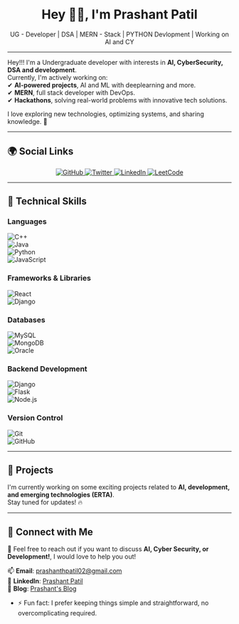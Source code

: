 <h1 align="center"> Hey 👋🏻, I'm Prashant Patil </h1>
<p align="center"> UG - Developer | DSA | MERN - Stack | PYTHON Devlopment | Working on AI and CY </p>

---

Hey!!! I'm a Undergraduate developer with interests in **AI, CyberSecurity, DSA and development**.  
Currently, I'm actively working on:  
✔ **AI-powered projects**, AI and ML with deeplearning and more.     
✔ **MERN**, full stack developer with DevOps.         
✔ **Hackathons**, solving real-world problems with innovative tech solutions.  

I love exploring new technologies, optimizing systems, and sharing knowledge. 🚀  

---

## 🌍 Social Links  
<p align="center">
  <a href="https://github.com/PrashantPatil-2005" target="_blank">
    <img alt="GitHub" src="https://img.shields.io/badge/GitHub-000?logo=github&logoColor=white&style=for-the-badge" />
  </a>
  <a href="https://x.com/prashant_21_3" target="_blank">
    <img alt="Twitter" src="https://img.shields.io/badge/Twitter-1DA1F2?logo=twitter&logoColor=white&style=for-the-badge" />
  </a>
  <a href="https://www.linkedin.com/in/prashant-patil-320bbb28a/" target="_blank">
    <img alt="LinkedIn" src="https://img.shields.io/badge/LinkedIn-3E5CE5?logo=linkedin&logoColor=fff&style=for-the-badge" />
  </a>
  <a href="https://leetcode.com/u/prashanthpatil/" target="_blank">
    <img alt="LeetCode" src="https://img.shields.io/badge/Leetcode-FFA116?logo=leetcode&logoColor=black&style=for-the-badge" />
  </a>
</p>

---

## 🎯 Technical Skills  

### Languages  
![C++](https://img.shields.io/badge/c++-%2300599C.svg?style=for-the-badge&logo=c%2B%2B&logoColor=white)  
![Java](https://img.shields.io/badge/java-E4E4E4?style=for-the-badge&logo=Java&logoColor=0)  
![Python](https://img.shields.io/badge/python-3670A0?style=for-the-badge&logo=python&logoColor=ffdd54)  
![JavaScript](https://img.shields.io/badge/javascript-%23323330.svg?style=for-the-badge&logo=javascript&logoColor=%23F7DF1E)  

### Frameworks & Libraries  
![React](https://img.shields.io/badge/react-%2320232a.svg?style=for-the-badge&logo=react&logoColor=%2361DAFB)  
![Django](https://img.shields.io/badge/django-%2320232a.svg?style=for-the-badge&logo=django&logoColor=green)  

### Databases  
![MySQL](https://img.shields.io/badge/mysql-blue.svg?style=for-the-badge&logo=mysql&logoColor=white)  
![MongoDB](https://img.shields.io/badge/MongoDB-%234ea94b.svg?style=for-the-badge&logo=mongodb&logoColor=white)  
![Oracle](https://img.shields.io/badge/Oracle-%23F80000.svg?style=for-the-badge&logo=oracle&logoColor=white)  

### Backend Development  
![Django](https://img.shields.io/badge/-Django-000?style=for-the-badge&logo=django&logoColor=green)  
![Flask](https://img.shields.io/badge/-Flask-E4E4E4?style=for-the-badge&logo=flask&logoColor=000000)  
![Node.js](https://img.shields.io/badge/-Node-000?style=for-the-badge&logo=nodedotjs)  

### Version Control  
![Git](https://img.shields.io/badge/-Git-000?style=for-the-badge&logo=git)  
![GitHub](https://img.shields.io/badge/-GitHub-000?style=for-the-badge&logo=github)  

---
## 🚀 Projects  
I'm currently working on some exciting projects related to **AI, development, and emerging technologies (ERTA)**.  
Stay tuned for updates! 🔥  

---

## 🤝 Connect with Me  
💬 Feel free to reach out if you want to discuss **AI, Cyber Security, or Development!**, I would love to help you out!  

📫 **Email**: [prashanthpatil02@gmail.com](mailto:prashanthpatil02@gmail.com)  
💼 **LinkedIn**: [Prashant Patil](https://www.linkedin.com/in/prashant-patil-320bbb28a/)  
📝 **Blog**: [Prashant's Blog](https://prashantpatil01.blogspot.com/)  

- ⚡ Fun fact: I prefer keeping things simple and straightforward, no overcomplicating required.


